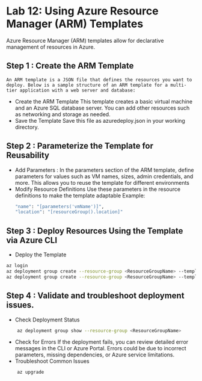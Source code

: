 # Lab 12: Using Azure Resource Manager (ARM) Templates
Azure Resource Manager (ARM) templates allow for declarative management of resources in Azure.

## Step 1 : Create the ARM Template
    An ARM template is a JSON file that defines the resources you want to deploy. Below is a sample structure of an ARM template for a multi-tier application with a web server and database:
- Create the ARM Template
    This template creates a basic virtual machine and an Azure SQL database server. You can add other resources such as networking and storage as needed.
- Save the Template
    Save this file as azuredeploy.json in your working directory.

## Step 2 : Parameterize the Template for Reusability
- Add Parameters : 
    In the parameters section of the ARM template, define parameters for values such as VM names, sizes, admin credentials, and more. This allows you to reuse the template for different environments
- Modify Resource Definitions
    Use these parameters in the resource definitions to make the template adaptable
    Example:
    ```bash
    "name": "[parameters('vmName')]",
    "location": "[resourceGroup().location]"
    ```
## Step 3 : Deploy Resources Using the Template via Azure CLI
- Deploy the Template
```bash
az login
az deployment group create --resource-group <ResourceGroupName> --template-file azuredeploy.json --parameters @azuredeploy.parameters.json
az deployment group create --resource-group <ResourceGroupName> --template-file azuredeploy.json --parameters vmName="myVM" adminUsername="adminUser" adminPassword="P@ssword123!"
```

## Step 4 : Validate and troubleshoot deployment issues.
- Check Deployment Status
```bash
    az deployment group show --resource-group <ResourceGroupName>
```
- Check for Errors
    If the deployment fails, you can review detailed error messages in the CLI or Azure Portal. Errors could be due to incorrect parameters, missing dependencies, or Azure service limitations.
- Troubleshoot Common Issues
```bash
    az upgrade
```